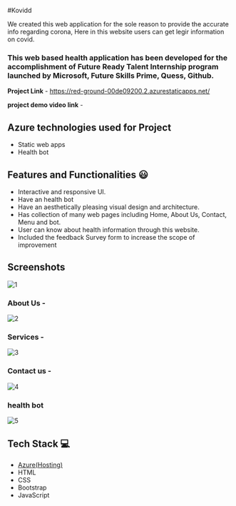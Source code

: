 #Kovidd 

We created this web application for the sole reason to provide the accurate info regarding corona, Here in this website users can get legir information on covid.



### This web based health application has been developed for the accomplishment of Future Ready Talent Internship program launched by Microsoft, Future Skills Prime, Quess, Github.


**Project Link** - https://red-ground-00de09200.2.azurestaticapps.net/

**project demo video link** - 

## Azure technologies used for Project

- Static web apps
- Health bot

## Features and Functionalities 😃

- Interactive and responsive UI.
- Have an health bot 
- Have an aesthetically pleasing visual design and architecture.
- Has collection of many web pages including Home, About Us, Contact, Menu and bot.
- User can know about health information through this website.
- Included the feedback Survey form to increase the scope of improvement 

## Screenshots


![1](https://user-images.githubusercontent.com/115448972/201472017-08502a01-1d9e-44f6-9571-a752915c630f.jpg)


   

### About Us -
![2](https://user-images.githubusercontent.com/115448972/201472022-337f52da-ca7c-46c3-98bf-5c53b46af585.jpg)



### Services -

![3](https://user-images.githubusercontent.com/115448972/201472026-dd4ea21a-bc49-4ce9-9c04-ed506d7fcb5e.jpg)


### Contact us -
![4](https://user-images.githubusercontent.com/115448972/201472029-b7eddbe5-3763-44ef-b119-2d820e0bd71a.jpg)



### health bot


![5](https://user-images.githubusercontent.com/115448972/201472038-4853d3aa-28a3-4b4a-8030-f441cf280d39.jpg)


## Tech Stack 💻

- [Azure(Hosting)](https://azure.microsoft.com/en-in/features/azure-portal/)
- HTML
- CSS
- Bootstrap
- JavaScript
